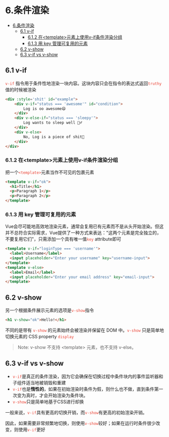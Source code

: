 # 6.条件渲染

- [6.条件渲染](#6条件渲染)
  - [6.1 v-if](#61-v-if)
    - [6.1.2 在\<template>元素上使用v-if条件渲染分组](#612-在template元素上使用v-if条件渲染分组)
    - [6.1.3 用 key 管理可复用的元素](#613-用-key-管理可复用的元素)
  - [6.2 v-show](#62-v-show)
  - [6.3 v-if vs v-show](#63-v-if-vs-v-show)

## 6.1 v-if

<code style="color:#ea4335">v-if</code> 指令用于条件性地渲染一块内容。这块内容只会在指令的表达式返回<code style="color:#ea4335">truthy</code>值的时候被渲染

```html
<div :style='shit' id="example">
    <div v-if="status === 'awesome'" id="condition">
        Log is oo awesome😄
    </div>
    <div v-else-if="status === 'sleepy'">
        Log wants to sleep well 🤦‍♂️
    </div>
    <div v-else>
        No, Log is a piece of shit👀
    </div>
</div>
```

### 6.1.2 在\<template>元素上使用v-if条件渲染分组

把一个<code style="color:#ea4335">\<template></code>元素当作不可见的包裹元素

```html
<template v-if="ok">
  <h1>Title</h1>
  <p>Paragraph 1</p>
  <p>Paragraph 2</p>
</template>
```

### 6.1.3 用 key 管理可复用的元素

Vue会尽可能地高效地渲染元素，通常会复用已有元素而不是从头开始渲染。但这并不总符合实际需求，Vue提供了一种方式来表达："这两个元素是完全独立的，不要复用它们"，只需添加一个具有唯一值<code style="color:#ea4335">key</code> attribute即可

```html
<template v-if="loginType === 'username'">
  <label>Username</label>
  <input placeholder="Enter your username" key="username-input">
</template>
<template v-else>
  <label>Email</label>
  <input placeholder="Enter your email address" key="email-input">
</template>
```

## 6.2 v-show

另一个根据条件展示元素的选项是<code style="color:#ea4335">v-show</code>指令

```html
<h1 v-show="ok">Hello!</h1>
```

不同的是带有 <code style="color:#ea4335">v-show</code> 的元素始终会被渲染并保留在 DOM 中。<code style="color:#ea4335">v-show</code> 只是简单地切换元素的 CSS property <code style="color:#ea4335">display</code>

>Note: v-show 不支持 \<template> 元素，也不支持 v-else。

## 6.3 v-if vs v-show

- <code style="color:#ea4335">v-if</code>是真正的条件渲染，因为它会确保在切换过程中条件块内的事件监听器和子组件适当地被销毁和重建
- <code style="color:#ea4335">v-if</code>也是**惰性的**，如果在初始渲染时条件为假，则什么也不做，直到条件第一次变为真时，才会开始渲染为条件块。
- <code style="color:#ea4335">v-show</code>只是简单地基于CSS进行却换

一般来说，<code style="color:#ea4335">v-if</code>具有更高的切换开销，而<code style="color:#ea4335">v-show</code>有更高的初始渲染开销。

因此，如果需要非常频繁地切换，则使用<code style="color:#ea4335">v-show</code>较好；如果在运行时条件很少改变，则使用<code style="color:#ea4335">v-if</code>更好
